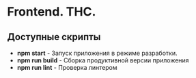 # Frontend. THC.

## Доступные скрипты

- **npm start** - Запуск приложения в режиме разработки.
- **npm run build** - Сборка продуктивной версии приложения
- **npm run lint** - Проверка линтером
